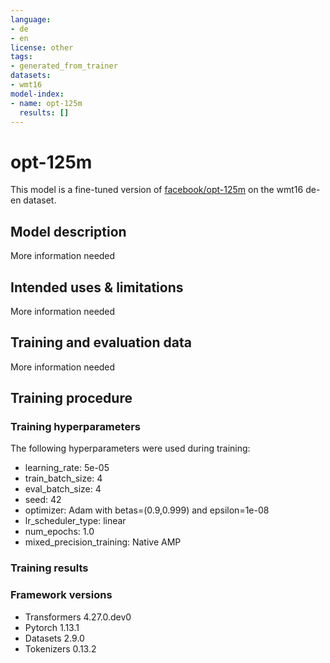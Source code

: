 ```yaml
---
language:
- de
- en
license: other
tags:
- generated_from_trainer
datasets:
- wmt16
model-index:
- name: opt-125m
  results: []
---
```


<!-- This model card has been generated automatically according to the information the Trainer had access to. You
should probably proofread and complete it, then remove this comment. -->

# opt-125m

This model is a fine-tuned version of [facebook/opt-125m](https://huggingface.co/facebook/opt-125m) on the wmt16 de-en dataset.

## Model description

More information needed

## Intended uses & limitations

More information needed

## Training and evaluation data

More information needed

## Training procedure

### Training hyperparameters

The following hyperparameters were used during training:
- learning_rate: 5e-05
- train_batch_size: 4
- eval_batch_size: 4
- seed: 42
- optimizer: Adam with betas=(0.9,0.999) and epsilon=1e-08
- lr_scheduler_type: linear
- num_epochs: 1.0
- mixed_precision_training: Native AMP

### Training results



### Framework versions

- Transformers 4.27.0.dev0
- Pytorch 1.13.1
- Datasets 2.9.0
- Tokenizers 0.13.2
